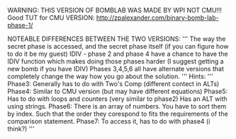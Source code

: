 WARNING: THIS VERSION OF BOMBLAB WAS MADE BY WPI NOT CMU!!!
Good TUT for CMU VERSION:
http://zpalexander.com/binary-bomb-lab-phase-1/

NOTEABLE DIFFERENCES BETWEEN THE TWO VERSIONS:
'''
  The way the secret phase is accessed, and the secret phase itself (if you can figure how to do it be my guest)
  IDIV - phase 2 and phase 4 have a chance to have the IDIV function which makes doing those phases harder (I suggest getting a new bomb if you have IDIV)
  Phases 3,4,5,6 all have alternate versions that completely change the way how you go about the solution. 
'''
Hints:
'''
          Phase3: Generally has to do with Two's Comp (different contect in ALTs)
          Phase4: Similar to CMU version (but may have different equations)
          Phase5: Has to do with loops and counters (very similar to phase2) Has an ALT with using strings.
          Phase6: There is an array of numbers. You have to sort them by index. Such that the order they corespond to fits the requirements of the comparison statement.
        Phase7: To access it, has to do with phase4 (i think?)
'''
